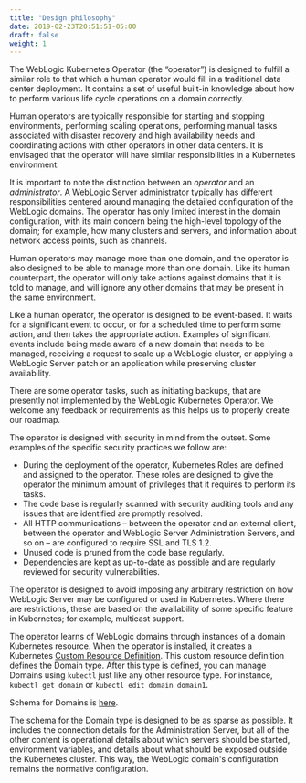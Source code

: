 ```yaml
---
title: "Design philosophy"
date: 2019-02-23T20:51:51-05:00
draft: false
weight: 1
---
```


The WebLogic Kubernetes Operator (the “operator”) is designed to fulfill a similar role to that which a human operator would fill in a traditional data center deployment.  It contains a set of useful built-in knowledge about how to perform various life cycle operations on a domain correctly.

Human operators are typically responsible for starting and stopping environments, performing scaling operations, performing manual tasks associated with disaster recovery and high availability needs and coordinating actions with other operators in other data centers.  It is envisaged that the operator will have similar responsibilities in a Kubernetes environment.

It is important to note the distinction between an *operator* and an *administrator*.  A WebLogic Server administrator typically has different responsibilities centered around managing the detailed configuration of the WebLogic domains.  The operator has only limited interest in the domain configuration, with its main concern being the high-level topology of the domain; for example, how many clusters and servers, and information about network access points, such as channels.

Human operators may manage more than one domain, and the operator is also designed to be able to manage more than one domain.  Like its human counterpart, the operator will only take actions against domains that it is told to manage, and will ignore any other domains that may be present in the same environment.

Like a human operator, the operator is designed to be event-based.  It waits for a significant event to occur, or for a scheduled time to perform some action, and then takes the appropriate action.  Examples of significant events include being made aware of a new domain that needs to be managed, receiving a request to scale up a WebLogic cluster, or applying a WebLogic Server patch or an application while preserving cluster availability.

There are some operator tasks, such as initiating backups, that are presently not implemented by the WebLogic Kubernetes Operator. We welcome any feedback or requirements as this helps us to properly create our roadmap.

The operator is designed with security in mind from the outset.  Some examples of the specific security practices we follow are:

*	During the deployment of the operator, Kubernetes Roles are defined and assigned to the operator.  These roles are designed to give the operator the minimum amount of privileges that it requires to perform its tasks.
*	The code base is regularly scanned with security auditing tools and any issues that are identified are promptly resolved.
*	All HTTP communications – between the operator and an external client, between the operator and WebLogic Server Administration Servers, and so on – are configured to require SSL and TLS 1.2.
*	Unused code is pruned from the code base regularly.
*	Dependencies are kept as up-to-date as possible and are regularly reviewed for security vulnerabilities.

The operator is designed to avoid imposing any arbitrary restriction on how WebLogic Server may be configured or used in Kubernetes.  Where there are restrictions, these are based on the availability of some specific feature in Kubernetes; for example, multicast support.

The operator learns of WebLogic domains through instances of a domain Kubernetes resource.  When the operator is installed, it creates a Kubernetes [Custom Resource Definition](https://kubernetes.io/docs/concepts/api-extension/custom-resources/).  This custom resource definition defines the Domain type.  After this type is defined, you can manage Domains using `kubectl` just like any other resource type.  For instance, `kubectl get domain` or `kubectl edit domain domain1`.  

Schema for Domains is [here](https://oracle.github.io/weblogic-kubernetes-operator/domains/Domain.json).

The schema for the Domain type is designed to be as sparse as possible.  It includes the connection details for the Administration Server, but all of the other content is operational details about which servers should be started, environment variables, and details about what should be exposed outside the Kubernetes cluster.  This way, the WebLogic domain's configuration remains the normative configuration.
